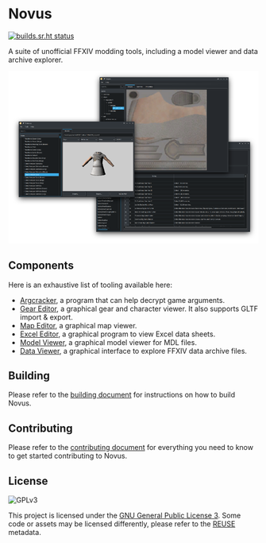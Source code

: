 # Novus

[![builds.sr.ht status](https://builds.sr.ht/~redstrate/novus.svg)](https://builds.sr.ht/~redstrate/novus)

A suite of unofficial FFXIV modding tools, including a model viewer and data archive explorer.

![Screenshot of some of the applications](misc/screenshot-main.png)

## Components

Here is an exhaustive list of tooling available here:

* [Argcracker](argcracker), a program that can help decrypt game arguments.
* [Gear Editor](armoury), a graphical gear and character viewer. It also supports GLTF import & export.
* [Map Editor](mapeditor), a graphical map viewer.
* [Excel Editor](karuku), a graphical program to view Excel data sheets.
* [Model Viewer](mdlviewer), a graphical model viewer for MDL files.
* [Data Viewer](sagasu), a graphical interface to explore FFXIV data archive files.

## Building

Please refer to the [building document](BUILDING.md) for instructions on how to build Novus.

## Contributing

Please refer to the [contributing document](CONTRIBUTING.md) for everything you need to know to get started contributing to Novus.

## License

![GPLv3](https://www.gnu.org/graphics/gplv3-127x51.png)

This project is licensed under the [GNU General Public License 3](LICENSE). Some code or assets may be licensed differently, please refer to the [REUSE](https://reuse.software/spec/) metadata.
